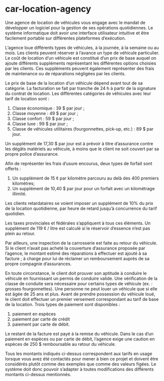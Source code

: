 # car-location-agency

Une agence de location de véhicules vous engage avec le mandat de développer un logiciel pour la gestion de ses opérations quotidiennes. Le système informatique doit avoir une interface utilisateur intuitive et être facilement portable sur différentes plateformes d’exécution.

L’agence loue différents types de véhicules, à la journée, à la semaine ou au mois. Les clients peuvent réserver à l’avance un type de véhicule particulier. Le coût de location d’un véhicule est constitué d’un prix de base auquel on ajoute différents suppléments représentant les différentes options choisies par les clients. Ces suppléments peuvent également représenter des frais de maintenance ou de réparations négligées par les clients.

Le prix de base de la location d’un véhicule dépend avant tout de sa catégorie. La facturation se fait par tranche de 24 h à partir de la signature du contrat de location. Les différentes catégories de véhicules avec leur tarif de location sont :

1. Classe économique : 39 $ par jour ; 
2. Classe moyenne : 49 $ par jour ;
3. Classe confort : 59 $ par jour ; 
4. Classe luxe : 99 $ par jour ; 
5. Classe de véhicules utilitaires (fourgonnettes, pick-up, etc.) : 89 $ par jour.

Un supplément de 17,30 $ par jour est à prévoir à titre d’assurance contre les dégâts matériels au véhicule, à moins que le client ne soit couvert par sa propre police d’assurance.

Afin de représenter les frais d’usure encourus, deux types de forfait sont offerts :

1. Un supplément de 15 ¢ par kilomètre parcouru au delà des 400 premiers kilomètres;
2. Un supplément de 10,40 $ par jour pour un forfait avec un kilométrage illimité.

Les clients retardataires se voient imposer un supplément de 10% du prix de la location quotidienne, par heure de retard jusqu’à concurrence du tarif quotidien.

Les taxes provinciales et fédérales s’appliquent à tous ces éléments.
Un supplément de 119 ¢ / litre est calculé si le réservoir d’essence n’est pas plein au retour.

Par ailleurs, une inspection de la carrosserie est faite au retour du véhicule. Si le client n’avait pas acheté la couverture d’assurance proposée par l’agence, le montant estimé des réparations à effectuer est ajouté à sa facture ; à charge pour lui de réclamer un remboursement auprès de sa propre compagnie d’assurances.

En toute circonstance, le client doit prouver son aptitude à conduire le véhicule en fournissant un permis de conduire valide. Une vérification de la classe de conduite sera nécessaire pour certains types de véhicule (ex. : grosses fourgonnettes). Une personne ne peut louer un véhicule que si elle est âgée de 25 ans et plus.
Avant de prendre possession du véhicule loué, le client doit effectuer un premier versement correspondant au tarif de base de la location. Trois types de paiement sont disponibles : 

1. paiement en espèces
2. paiement par carte de crédit
3. paiement par carte de débit.

Le restant de la facture est payé à la remise du véhicule. Dans le cas d’un paiement en espèces ou par carte de débit, l’agence exige une caution en espèces de 250 $ remboursable au retour du véhicule.

Tous les montants indiqués ci-dessus correspondent aux tarifs en usage lorsque vous avez été contactés pour mener à bien ce projet et doivent être considérés plutôt comme des exemples que comme des valeurs figées. Le système doit donc pouvoir s’adapter à toutes modifications des différents montants ci-dessus mentionnés.


